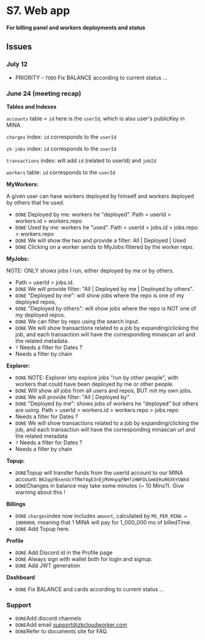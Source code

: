 # S7. Web app 

**For billing panel and workers deployments and status**

## Issues

### July 12 

- PRIORITY - `TODO` Fix BALANCE according to current status ...

### June 24 (meeting recap)

**Tables and Indexes**

`accounts` table = `id` here is the `userId`, which is also user's publicKey in MINA

`charges` index: `id` corresponds to the `userId`

`zk-jobs` index: `id` corresponds to the `userId`

`transactions` index: will add `id` (related to userId) and `jobId` 

`workers` table:  `id` corresponds to the `userId`

**MyWorkers:**

A given user can have workers deployed by himself and workers deployed by others that he used. 

- `DONE` Deployed by me: workers he "deployed". Path = userId > workers.id > workers.repo
- `DONE` Used by me: workers he "used". Path =  userId > jobs.id > jobs.repo > workers.repo
- `DONE` We will show the two and provide a filter: All | Deployed | Used
- `DONE` Clicking on a worker sends to MyJobs filtered by the worker repo.

**MyJobs:**

 NOTE: ONLY shows jobs I run, either deployed by me or by others.

- Path = userId > jobs.id. 
- `DONE` We will provide filter: "All | Deployed by me | Deployed by others".
- `DONE` "Deployed by me": will show jobs where the repo is one of my deployed repos,
- `DONE` "Deployed by others": will show jobs where the repo is NOT one of my deployed repos.
- `DONE` We can filter by repo using the search input.
- `DONE` We will show transactions related to a job by expanding/clicking the job, and each transaction will have the corresponding minascan url and the related metadata. 
- `?` Needs a filter for Dates ?
- Needs a filter by chain

**Explorer:**

- `DONE` NOTE: Explorer lets explore jobs "run by other people", with workers that could have been deployed by me or other people. 
- `DONE` Will show all jobs from all users and repos, BUT not my own jobs.
- `DONE` We will provide filter: "All | Deployed by".
- `DONE` "Deployed by me": shows jobs of workers he "deployed" but others are using. Path = userId > workers.id > workers.repo > jobs.repo
- Needs a filter for Dates ?
- `DONE` We will show transactions related to a job by expanding/clicking the job, and each transaction will have the corresponding minascan url and the related metadata
- `?` Needs a filter for Dates ?
- Needs a filter by chain

**Topup:**

- `DONE`Topup will transfer funds from the userId account to our MINA account: `B62qqYBxenUcYTRmf4gE3nEjMVHnpqFNHfiHWFDLGm6EKuR6XhYUWXd`
- `DONE`Changes in balance may take some minutes (~ 10 Mins?). Give warning about this !

**Billings**

- `DONE` `charges`index now includes `amount`, calculated by `MS_PER_MINA = 1000000`, meaning that 1 MINA will pay for 1_000_000 ms of billedTime.
- `DONE` Add Topup here.

**Profile**

- `DONE` Add Discord id in the Profile page
- `DONE` Always sign with wallet both for login and signup.
- `DONE` Add JWT generation 

**Dashboard**

- `DONE` Fix BALANCE and cards according to current status ...

### Support

- `DONE`Add discord channels
- `DONE`Add email support@zkcloudworker.com
- `DONE`Refer to documents site for FAQ.
